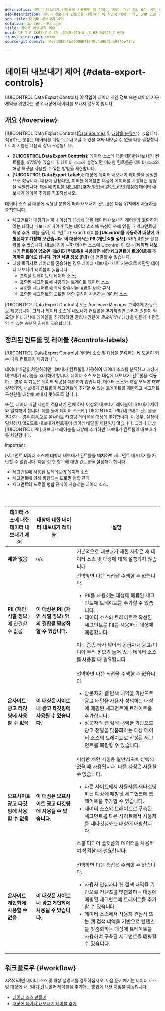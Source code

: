 ```yaml
---
description: 데이터 내보내기 컨트롤을 사용하면 이 작업이 데이터 개인 정보 또는 데이터 사용 계약을 위반하는 경우 대상을 대상으로 보낼 수 없습니다.
seo-description: 데이터 내보내기 컨트롤을 사용하면 이 작업이 데이터 개인 정보 또는 데이터 사용 계약을 위반하는 경우 대상을 대상으로 보낼 수 없습니다.
seo-title: 데이터 내보내기 제어
solution: Audience Manager
title: 데이터 내보내기 제어
uuid: DE 7 F 3608-C 0 CB -4049-973 A -8 BE 54525 C 600
translation-type: tm+mt
source-git-commit: f67ab906bfbd9900941649c4d9045ea94f1e7f4c

---
```



# 데이터 내보내기 제어 {#data-export-controls}

[!UICONTROL Data Export Controls] 이 작업이 데이터 개인 정보 또는 데이터 사용 계약을 위반하는 경우 대상에 데이터를 보내지 않도록 합니다.

## 개요 {#overview}

[!UICONTROL Data Export Controls][Data Sources](../features/datasources-list-and-settings.md#data-sources-list-and-settings) 및 [대상을 분류할](../features/destinations/destinations.md)수 있습니다. 적용하는 분류는 데이터를 대상으로 내보낼 수 있을 때와 내보낼 수 없을 때를 결정합니다. 이 기능은 다음과 같이 구성됩니다.

* **[!UICONTROL Data Export Controls]**: 데이터 소스에 대한 데이터 내보내기 컨트롤을 *설정할*&#x200B;수 있습니다. 데이터 소스에 설정되면 이러한 컨트롤은 데이터 소스와 해당 특성을 사용할 수 있는 방법을 제한합니다.
* **[!UICONTROL Data Export Labels]**: 대상에 데이터 내보내기 레이블을 설정할 **&#x200B;수 있습니다. 대상에 설정되면, 이러한 레이블은 대상이 데이터를 사용하는 방법을 식별합니다. 대상에 [레이블 내보내기 추가 방법을 알아보려면 대상에](/help/using/features/destinations/add-data-export-labels.md) 데이터 내보내기 레이블 추가를 참조하십시오.

데이터 소스 및 대상에 적용된 분류에 따라 내보내기 컨트롤은 다음 위치에서 사용자를 중지합니다.

* 세그먼트가 매핑되는 하나 이상의 대상에 대한 데이터 내보내기 레이블과 호환하지 않는 데이터 내보내기 제어가 있는 데이터 소스에 속성이 속해 있을 때 세그먼트에 특성 추가.
예를 들어, 세그먼트가 Export 레이블 **[Uicontrol를 사용하여 대상에 매핑된다고 가정해 보겠습니다. 이 대상에서는 PII (개인 식별 정보]**) 와의 결합을 활성화할 수 있습니다. 내보내기가 속한 데이터 소스에 Uicontrol 이 있는 **[데이터 내보내기 컨트롤이 있으면 내보내기 컨트롤을 사용하면 해당 세그먼트에 트레이트를 추가하지 않아도 됩니다. 개인 식별 정보 (PII]**) 에 연결할 수 없습니다.
* 대상 목적지로 데이터를 전송하는 경우 데이터 내보내기 제어 기능으로 차단된 데이터 내보내기 레이블이 있습니다.
   * 포함된 트레이트의 데이터 소스;
   * 포함된 세그먼트에 사용되는 트레이트 데이터 소스
   * 포함된 세그먼트에 의해 활용되는 프로필 병합 규칙
   * 포함된 세그먼트의 프로필 병합 규칙이 사용하는 데이터 소스.

[!UICONTROL Data Export Controls] 모든 Audience Manager 고객에게 자동으로 제공됩니다. 그러나 데이터 소스에 내보내기 컨트롤을 추가하려면 관리자 권한이 필요합니다. 대상에 레이블을 추가하려면 관리자 권한이 *필요하거나* 대상을 만들거나 편집할 수 있는 충분한 권한이 필요합니다.

## 정의된 컨트롤 및 레이블 {#controls-labels}

[!UICONTROL Data Export Controls] 데이터 소스 및 대상을 분류하는 데 도움이 되는 다음 컨트롤을 제공합니다.

데이터 배달을 차단하려면 내보내기 컨트롤을 사용하여 데이터 소스를 분류하고 대상에 내보내기 레이블을 추가해야 합니다. 데이터 소스 또는 대상에 내보내기 컨트롤을 적용하는 경우 이 기능은 데이터 제공을 제한하지 않습니다. 데이터 소스와 *대상 모두에 대해* 설정되면, 내보내기 컨트롤이 세그먼트에 추가할 수 있는 트레이트를 제한하고 세그먼트 구성원을 대상에 보내지 못하도록 합니다.

또한, 데이터 배달 제한이 적용되기 전에 하나 이상의 내보내기 레이블이 내보내기 제어와 일치해야 합니다. 예를 들어 데이터 소스에 [!UICONTROL PII] 내보내기 컨트롤을 추가하는 경우 다음으로 온사이트 타깃팅 레이블을 대상에 추가합니다. 이 경우, 설정이 일치하지 않으므로 내보내기 컨트롤이 데이터 배달을 제한하지 않습니다. 그러나 대상 [!UICONTROL PII] 내보내기 레이블을 대상에 추가하면 내보내기 컨트롤이 내보내기를 차단합니다.

>[!IMPORTANT]
>
>[세그먼트 데이터 소스에 데이터 내보내기 컨트롤을 배치하여 세그먼트 내보내기를 차단할 수 없습니다. 다음 중 한 항목에 대한 컨트롤을 설정해야 합니다.
> * 세그먼트에 사용된 트레이트의 데이터 소스
> * 세그먼트에 의해 활용되는 프로필 병합 규칙
> * 세그먼트의 프로필 병합 규칙이 사용하는 데이터 소스.


<br> 

<table id="table_7D1F0270B5604A82B96A13CC49C937C0"> 
 <thead> 
  <tr> 
   <th colname="col1" class="entry"> 데이터 소스에 대한 데이터 내보내기 제어 </th> 
   <th colname="col2" class="entry"> 대상에 대한 데이터 내보내기 레이블 </th> 
   <th colname="col3" class="entry"> 설명 </th> 
  </tr> 
 </thead>
 <tbody> 
  <tr> 
   <td colname="col1"> <b><span class="uicontrol"> 제한 없음</span></b> </td> 
   <td colname="col2"> n/a </td> 
   <td colname="col3"> 기본적으로 내보내기 제한 사항은 새 데이터 소스 및 대상에 대해 설정되지 않습니다. </td> 
  </tr> 
  <tr> 
   <td colname="col1"> <b><span class="uicontrol"> PII (개인 식별 정보</span></b> ) 에 연결할 수 없음 </td> 
   <td colname="col2"> <b><span class="uicontrol"> 이 대상은 PII (개인 식별 정보) 와의 결합을 활성화할 수 있습니다.</span></b> </td> 
   <td colname="col3">선택하면 다음 작업을 수행할 수 없습니다. 
    <ul id="ul_0D5A4D0373374217A4BACDFC3BB2F79D"> 
     <li id="li_C32FC26C6E814412A1C73B840E81BB68">PII를 사용하는 대상에 매핑된 세그먼트에 트레이트를 추가할 수 있습니다. </li> 
     <li id="li_BF4FD10807AF4E109CEA22FBD3F6F9B3">데이터 소스의 트레이트로 작성된 세그먼트를 PII를 사용하는 대상에 매핑합니다. </li> 
    </ul> <p>이는 종종 타사 데이터 공급자가 광고/미디어 추적 정보가 들어 있는 데이터 소스를 사용할 때 필요합니다. </p> </td> 
  </tr> 
  <tr> 
   <td colname="col1"> <b><span class="uicontrol"> 온사이트 광고 타깃팅에 사용할 수 없음</span></b> </td> 
   <td colname="col2"> <b><span class="uicontrol"> 이 대상은 사이트 내 광고 타깃팅에 사용될 수 있습니다.</span></b> </td> 
   <td colname="col3">선택하면 다음 작업을 수행할 수 없습니다. 
    <ul id="ul_5B17972E7E0C424A833AD540DFF3CBF2"> 
     <li id="li_05810CEAC8CB4616BB2D52DDDADA84A8">방문자의 웹 탐색 내역을 기반으로 광고 배달을 사용자 정의하는 대상에 매핑된 세그먼트에 트레이트를 추가합니다. </li> 
     <li id="li_B2C3479ECEA74F49B9A2CFDDEE128DF3">방문자의 웹 검색 내역을 기반으로 광고 전달을 맞춤화하는 대상 데이터 소스의 트레이트로 작성된 세그먼트를 매핑할 수 있습니다. </li> 
    </ul> </td> 
  </tr> 
  <tr> 
   <td colname="col1"> <b><span class="uicontrol"> 오프사이트 광고 타깃팅에 사용할 수 없음</span></b> </td> 
   <td colname="col2"> <b><span class="uicontrol"> 이 대상은 오프사이트 광고 타깃팅에 사용될 수 있습니다.</span></b> </td> 
   <td colname="col3">이러한 제한 사항은 일반적으로 선택되었을 때 사용됩니다. 다음 사항은 사용할 수 없습니다. 
    <ul id="ul_B9352FF5282C481BA3A24C581217A156"> 
     <li id="li_0F89583A603D4CD8804724954CFD52C6">다른 사이트에서 사용자를 재타깃팅하는 대상에 매핑된 세그먼트에 트레이트를 추가할 수 있습니다. </li> 
     <li id="li_ABDD8BEDE9AF411695C7BDF9AE522BA7">데이터 소스의 트레이트로 구축된 세그먼트를 다른 사이트에서 사용자를 재타깃팅하는 대상에 매핑합니다. </li> 
    </ul> <p>소셜 미디어 플랫폼의 데이터를 사용하여 작업할 때 필요합니다. </p> </td> 
  </tr> 
  <tr> 
   <td colname="col1"> <b><span class="uicontrol"> 온사이트 개인화에 사용할 수 없음</span></b> </td> 
   <td colname="col2"> <b><span class="uicontrol"> 이 대상은 사이트 내 광고 개인화에 사용될 수 있습니다.</span></b> </td> 
   <td colname="col3">선택하면 다음 작업을 수행할 수 없습니다. 
    <ul id="ul_3360EB209E07402A863F0E7473B99D3F"> 
     <li id="li_88B3842B67E040EB9DC0BBEB8E5EC251">사용자 관심사나 웹 검색 내역을 기반으로 컨텐츠를 맞춤화하는 대상에 매핑된 세그먼트에 트레이트를 추가할 수 있습니다. </li> 
     <li id="li_6506254CCE6546039A3D82B60368C8B4">데이터 소스에서 사용자 관심사 또는 웹 검색 내역을 기반으로 컨텐츠를 맞춤화하는 대상에 트레이트를 사용하여 구축된 세그먼트를 매핑할 수 있습니다. </li> 
    </ul> </td> 
  </tr> 
 </tbody> 
</table>

## 워크플로우 {#workflow}

시작하려면 데이터 소스 및 대상 설명서를 검토하십시오. 다음 문서에서는 데이터 소스 및 대상에 내보내기 컨트롤과 레이블을 추가하는 방법에 대한 지침을 제공합니다.

* [데이터 소스 만들기](../features/manage-datasources.md#create-data-source)
* [대상에 데이터 내보내기 레이블 추가](../features/destinations/add-data-export-labels.md)